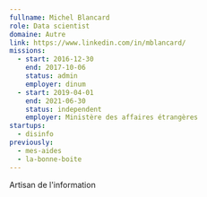 ```yaml
---
fullname: Michel Blancard
role: Data scientist
domaine: Autre
link: https://www.linkedin.com/in/mblancard/
missions:
  - start: 2016-12-30
    end: 2017-10-06
    status: admin
    employer: dinum
  - start: 2019-04-01
    end: 2021-06-30
    status: independent
    employer: Ministère des affaires étrangères
startups:
  - disinfo
previously:
  - mes-aides
  - la-bonne-boite
---
```

Artisan de l'information